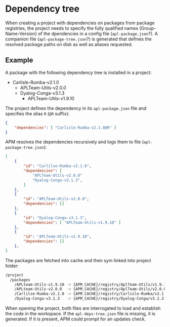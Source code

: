# Dependency tree

When creating a project with dependencies on packages from package registries, the project needs to specify the fully qualified names (Group-Name-Version) of the dpendencies in a config file (`apl-package.json`?). A companion file (`apl-package-tree.json`?) is generated that defines the resolved package paths on disk as well as aliases requested.

## Example

A package with the following dependency tree is installed in a project:

* Carlisle-Rumba-v2.1.0
  * APLTeam-Utils-v2.0.0
  * Dyalog-Conga-v3.1.3
    * APLTeam-Utils-v1.9.10

The project defines the dependency in its `apl-package.json` file and specifies the alias `R` (`@R` suffix):

```json
{
    "dependencies": [ "Carlisle-Rumba-v2.1.0@R" ] 
}
```

APM resolves the dependencies recursively and logs them to file (`apl-package-tree.json`):

```json
[
    {
        "id": "Carlilse-Rumba-v2.1.0",
        "dependencies": [
            "APLTeam-Utils-v2.0.0"
            "Dyalog-Conga-v3.1.3",
        ] 
    },
    {
        "id": "APLTeam-Utils-v2.0.0",
        "dependencies": [] 
    },
    {
        "id": "Dyalog-Conga-v3.1.3",
        "dependencies": [ "APLTeam-Utils-v1.9.10" ] 
    },
    {
        "id": "APLTeam-Utils-v1.9.10",
        "dependencies": [] 
    },
]
```

The packages are fetched into cache and then sym linked into project folder:

```bash
/project
  /packages
    /APLteam-Utils-v1.9.10 -> {APM_CACHE}/registry/AplTeam-Utils/v1.9.10
    /APLteam-Utils-v2.0.0  -> {APM_CACHE}/registry/AplTeam-Utils/v2.0.0
    /Carlilse-Rumba-v2.1.0 -> {APM_CACHE}/registry/Carlisle-Rumba/v2.1.0
    /Dyalog-Conga-v3.1.3   -> {APM_CACHE}/registry/Dyalog-Conga/v3.1.3
```

When opening the project, both files are interrogated to load and establish the code in the workspace. If the `apl-deps-tree.json` file is missing, it is generated. If it is present, APM could prompt for an updates check.

